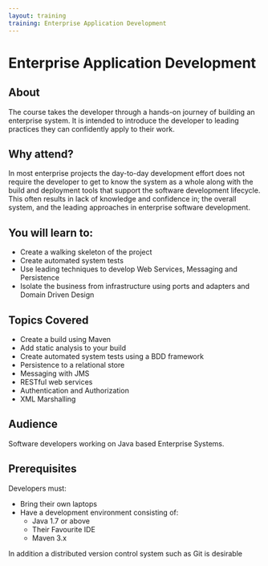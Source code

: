 ```yaml
---
layout: training
training: Enterprise Application Development
---
```


# Enterprise Application Development

## About

The course takes the developer through a hands-on journey of building an enterprise system. It is intended to introduce the developer to leading practices they can confidently apply to their work.

## Why attend?

In most enterprise projects the day-to-day development effort does not require the developer to get to know the system as a whole along with the build and deployment tools that support the software development lifecycle. This often results in lack of knowledge and confidence in; the overall system, and the leading approaches in enterprise software development.

## You will learn to:

* Create a walking skeleton of the project
* Create automated system tests
* Use leading techniques to develop Web Services, Messaging and Persistence
* Isolate the business from infrastructure using ports and adapters and Domain Driven Design

## Topics Covered

* Create a build using Maven
* Add static analysis to your build
* Create automated system tests using a BDD framework
* Persistence to a relational store
* Messaging with JMS
* RESTful web services
* Authentication and Authorization
* XML Marshalling

## Audience

Software developers working on Java based Enterprise Systems.

## Prerequisites

Developers must:

* Bring their own laptops
* Have a development environment consisting of:
    * Java 1.7 or above
    * Their Favourite IDE
    * Maven 3.x

In addition a distributed version control system such as Git is desirable
